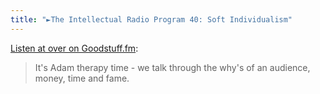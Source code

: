 ```yaml
---
title: "►The Intellectual Radio Program 40: Soft Individualism"
---
```

<p><a href="https://goodstuff.fm/tirp/40">Listen at over on Goodstuff.fm</a>:</p>
<blockquote><p>
  It's Adam therapy time - we talk through the why&#39;s of an audience, money, time and fame.
</p></blockquote>

